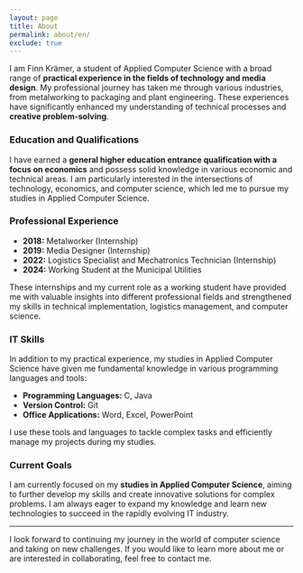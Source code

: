 ```yaml
---
layout: page
title: About
permalink: about/en/
exclude: true
---
```


I am Finn Krämer, a student of Applied Computer Science with a broad range of **practical experience in the fields of technology and media design**. My professional journey has taken me through various industries, from metalworking to packaging and plant engineering. These experiences have significantly enhanced my understanding of technical processes and **creative problem-solving**.

### Education and Qualifications

I have earned a **general higher education entrance qualification with a focus on economics** and possess solid knowledge in various economic and technical areas. I am particularly interested in the intersections of technology, economics, and computer science, which led me to pursue my studies in Applied Computer Science.

### Professional Experience

- **2018:** Metalworker (Internship)
- **2019:** Media Designer (Internship)
- **2022:** Logistics Specialist and Mechatronics Technician (Internship)
- **2024:** Working Student at the Municipal Utilities

These internships and my current role as a working student have provided me with valuable insights into different professional fields and strengthened my skills in technical implementation, logistics management, and computer science.

### IT Skills

In addition to my practical experience, my studies in Applied Computer Science have given me fundamental knowledge in various programming languages and tools:

- **Programming Languages:** C, Java
- **Version Control:** Git
- **Office Applications:** Word, Excel, PowerPoint

I use these tools and languages to tackle complex tasks and efficiently manage my projects during my studies.

### Current Goals

I am currently focused on my **studies in Applied Computer Science**, aiming to further develop my skills and create innovative solutions for complex problems. I am always eager to expand my knowledge and learn new technologies to succeed in the rapidly evolving IT industry.

---

I look forward to continuing my journey in the world of computer science and taking on new challenges. If you would like to learn more about me or are interested in collaborating, feel free to contact me.

